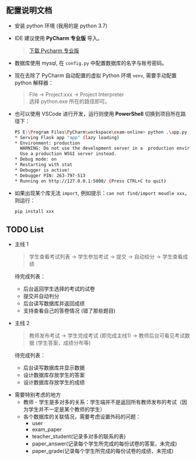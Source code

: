 ## 配置说明文档
+ 安装 python 环境 (我用的是 python 3.7)
+ IDE 建议使用 **PyCharm 专业版** 导入。
  > [下载 Pycharm 专业版](https://www.jetbrains.com/pycharm/download/#section=windows)
+ 数据库使用 mysql, 在 `config.py` 中配置数据库的名字与账号密码。

+ 现在去除了 PyCharm 自动配置的虚拟 Python 环境 `venv`, 需要手动配置 python 解释器：
  > File -> Project:xxx -> Project Interpreter   
  > 选择 python.exe 所在的路径即可。


+ 也可以使用 VSCode 进行开发，运行则使用 **PowerShell** 切换到项目所在路径下：
  ```bash
  PS E:\Program Files\PyCharm\workspace\exam-online> python .\app.py
  * Serving Flask app "app" (lazy loading)
  * Environment: production
    WARNING: Do not use the development server in a  production environment.
    Use a production WSGI server instead.
  * Debug mode: on
  * Restarting with stat
  * Debugger is active!
  * Debugger PIN: 263-797-513
  * Running on http://127.0.0.1:5000/ (Press CTRL+C to quit)
  ```

+ 如果出现某个库无法 `import`, 例如提示：`can not find/import moudle xxx`，则运行：
  ```bash
  pip install xxx
  ```


## TODO List
- 主线 1
  > 学生查看考试列表 -> 学生参加考试 -> 提交 -> 自动给分 -> 学生查看成绩

  待完成列表：
  - 后台返回学生选择的考试的试卷
  - 提交并自动判分 
  - 后台读写数据库并返回成绩
  - 支持查看自己的答卷情况 (错了那些题目)

- 主线 2 
  > 教师发布考试 -> 学生完成考试 (即完成主线1) -> 教师后台可看见考试数据 (学生答案，成绩分布等)
  
  待完成列表：
  - 后台读写数据库并显示数据
  - 设计数据库存放学生的答案
  - 设计数据库存放学生的成绩

+ 需要特别考虑的地方
  - 教师 - 学生是多对多的关系：学生端并不是返回所有教师发布的考试（因为学生并不一定是某个教师的学生）
  - 各个数据库的关联情况，需要考虑设置外码的问题：
    - user
    - exam_paper
    - teacher_student(记录多对多的联系的表)
    - paper_answer(记录每个学生所完成的每份试卷的答案，未完成)
    - paper_grade(记录每个学生所完成的每份试卷的成绩，未完成)